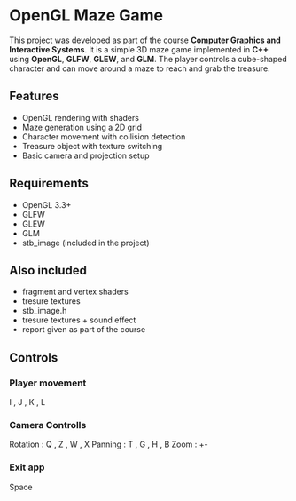 # OpenGL Maze Game

This project was developed as part of the course **Computer Graphics and Interactive Systems**.
It is a simple 3D maze game implemented in **C++** using **OpenGL**, **GLFW**, **GLEW**, and **GLM**.
The player controls a cube-shaped character and can move around a maze to reach and grab the treasure.

## Features
- OpenGL rendering with shaders
- Maze generation using a 2D grid
- Character movement with collision detection
- Treasure object with texture switching
- Basic camera and projection setup

## Requirements
- OpenGL 3.3+
- GLFW
- GLEW
- GLM
- stb_image (included in the project)

## Also included 
- fragment and vertex shaders
- tresure textures
- stb_image.h
- tresure textures + sound effect
- report given as part of the course

## Controls 
### Player movement 
I , J , K , L
### Camera Controlls 
Rotation : Q , Z , W , X
Panning : T , G , H , B 
Zoom : +-
### Exit app 
Space
